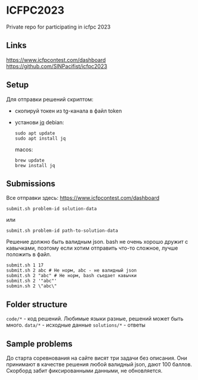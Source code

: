 # ICFPC2023

Private repo for participating in icfpc 2023

## Links

https://www.icfpcontest.com/dashboard
https://github.com/SlNPacifist/icfpc2023

## Setup

Для отправки решений скриптом:
* скопируй токен из tg-канала в файл token
* установи [jq](https://jqlang.github.io/jq/)
  debian:
  ```
  sudo apt update
  sudo apt install jq
  ```

  macos:
  ```
  brew update
  brew install jq
  ```

## Submissions

Все отправки здесь: https://www.icfpcontest.com/dashboard

```
submit.sh problem-id solution-data
```
или
```
submit.sh problem-id path-to-solution-data
```

Решение должно быть валидным json. bash не очень хорошо дружит с кавычками, поэтому если хотим отправить что-то сложное, лучше положить в файл.

```
submit.sh 1 17
submit.sh 2 abc # Не норм, abc - не валидный json
submit.sh 2 "abc" # Не норм, bash съедает кавычки
submit.sh 2 '"abc"'
submin.sh 2 \"abc\"
```

## Folder structure

`code/*` - код решений. Любимые языки разные, решений может быть много.
`data/*` - исходные данные
`solutions/*` - ответы

## Sample problems

До старта соревнования на сайте висят три задачи без описания. Они принимают в качестве решения любой валидный json, дают 100 баллов. Скорборд забит фиксированными данными, не обновляется.